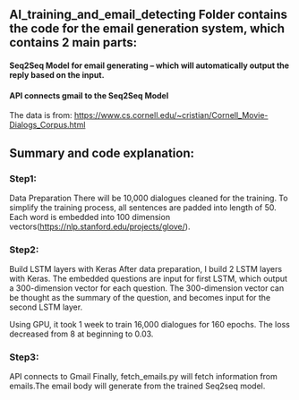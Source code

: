
## AI_training_and_email_detecting Folder contains the code for the email generation system, which contains 2 main parts:

#### Seq2Seq Model for email generating – which will automatically output the reply based on the input.
#### API connects gmail to the Seq2Seq Model
The data is from: https://www.cs.cornell.edu/~cristian/Cornell_Movie-Dialogs_Corpus.html

## Summary and code explanation:

### Step1: 

Data Preparation There will be 10,000 dialogues cleaned for the training. To simplify the training process, all sentences are padded into length of 50. Each word is embedded into 100 dimension vectors(https://nlp.stanford.edu/projects/glove/).

### Step2: 

Build LSTM layers with Keras After data preparation, I build 2 LSTM layers with Keras. The embedded questions are input for first LSTM, which output a 300-dimension vector for each question. The 300-dimension vector can be thought as the summary of the question, and becomes input for the second LSTM layer.

Using GPU, it took 1 week to train 16,000 dialogues for 160 epochs. The loss decreased from 8 at beginning to 0.03.

### Step3: 

API connects to Gmail Finally, fetch_emails.py will fetch information from emails.The email body will generate from the trained Seq2seq model.

